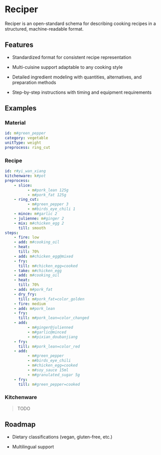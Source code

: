# Reciper

Reciper is an open-standard schema for describing cooking recipes in a structured, machine-readable format.

## Features

* Standardized format for consistent recipe representation

* Multi-cuisine support adaptable to any cooking style

* Detailed ingredient modeling with quantities, alternatives, and preparation methods

* Step-by-step instructions with timing and equipment requirements

## Examples

### Material

```yaml
id: m#green_pepper
category: vegetable
unitType: weight
preprocess: ring_cut
```

### Recipe

```yaml
id: r#yi_wan_xiang
kitchenware: k#pot
preprocess:
    - slice:
          - m#pork_lean 125g
          - m#pork_fat 125g
    - ring_cut:
          - m#green_pepper 3
          - m#birds_eye_chili 1
    - mince: m#garlic 2
    - julienne: m#ginger 2
    - mix: m#chicken_egg 2
      till: smooth
steps:
    - fire: low
    - add: m#cooking_oil
    - heat:
      till: 70%
    - add: m#chicken_egg@mixed
    - fry:
      till: m#chicken_egg=cooked
    - take: m#chicken_egg
    - add: m#cooking_oil
    - heat:
      till: 70%
    - add: m#pork_fat
    - dry_fry:
      till: m#pork_fat=color_golden
    - fire: medium
    - add: m#pork_lean
    - fry:
      till: m#pork_lean=color_changed
    - add:
          - m#ginger@julienned
          - m#garlic@minced
          - m#pixian_doubanjiang
    - fry:
      till: m#pork_lean=color_red
    - add:
          - m#green_pepper
          - m#birds_eye_chili
          - m#chicken_egg=cooked
          - m#soy_sauce 15ml
          - m#granulated_sugar 5g
    - fry:
      till: m#green_pepper=cooked
```

### Kitchenware

> TODO

## Roadmap

* Dietary classifications (vegan, gluten-free, etc.)

* Multilingual support